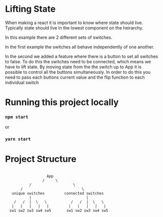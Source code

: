 # Lifting State

When making a react it is important to know where state should live. Typically state should live in the lowest component on the heirarchy. 


In this example there are 2 different sets of switches. 

In the first example the switches all behave independently of one another.

In the second we added a feature where there is a button to set all switches to false. To do this the switches need to be connected, which means we have to lift state. By moving state from the the switch up to App it is possible to control all the buttons simultaneously. In order to do this you need to pass each buttons current value and the flip function to each individual switch

# Running this project locally
### `npm start`
or
### `yarn start`


# Project Structure

```

                   App
                 /     \
           /                   \
       /                           \
   unique switches         connected switches
           |                         |
    /   /  |  \   \           /   /  |  \   \
   |   |   |   |   |         |   |   |   |   | 
  sw1 sw2 sw3 sw4 sw5       sw1 sw2 sw3 sw4 sw5
  
  ```
